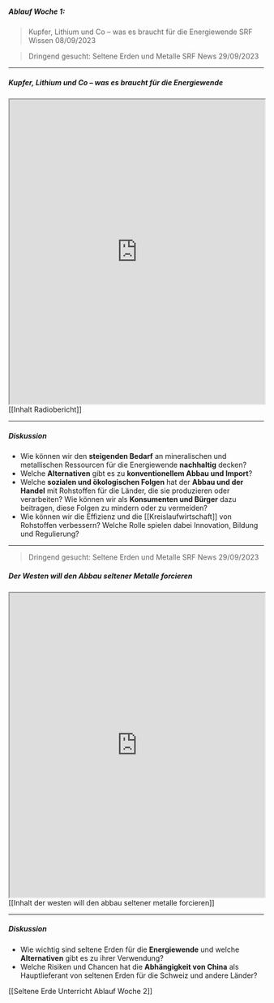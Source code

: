 ##### Ablauf Woche 1:
>Kupfer, Lithium und Co – was es braucht für die Energiewende
>SRF Wissen 08/09/2023

>Dringend gesucht: Seltene Erden und Metalle
	SRF News 29/09/2023

---
##### Kupfer, Lithium und Co – was es braucht für die Energiewende
<iframe width="100%" height="600" src="https://www.srf.ch/play/embed?urn=urn:srf:audio:cc8abdc1-0676-4cab-acf8-5da56e94e02b&subdivisions=false" allowfullscreen allow="geolocation *; autoplay; encrypted-media"></iframe>
[[Inhalt Radiobericht]]

---
##### Diskussion
 - Wie können wir den **steigenden Bedarf** an mineralischen und metallischen Ressourcen für die Energiewende **nachhaltig** decken? 
 - Welche **Alternativen** gibt es zu **konventionellem Abbau und Import**? 
 - Welche **sozialen und ökologischen Folgen** hat der **Abbau und der Handel** mit Rohstoffen für die Länder, die sie produzieren oder verarbeiten? Wie können wir als **Konsumenten und Bürger** dazu beitragen, diese Folgen zu mindern oder zu vermeiden? 
 - Wie können wir die Effizienz und die [[Kreislaufwirtschaft]] von Rohstoffen verbessern? Welche Rolle spielen dabei Innovation, Bildung und Regulierung? 

---
>Dringend gesucht: Seltene Erden und Metalle
	SRF News 29/09/2023	
##### Der Westen will den Abbau seltener Metalle forcieren
<iframe width="100%" height="600" src="https://www.srf.ch/play/embed?urn=urn:srf:audio:5ec0ad50-d66b-4fb1-85af-1139fb3d2c5f&subdivisions=false" allowfullscreen allow="geolocation *; autoplay; encrypted-media"></iframe>
[[Inhalt der westen will den abbau seltener metalle forcieren]]

---
##### Diskussion
- Wie wichtig sind seltene Erden für die **Energiewende** und welche **Alternativen** gibt es zu ihrer Verwendung? 
- Welche Risiken und Chancen hat die **Abhängigkeit von China** als Hauptlieferant von seltenen Erden für die Schweiz und andere Länder?



[[Seltene Erde Unterricht Ablauf Woche 2]]